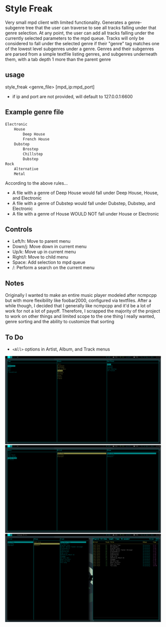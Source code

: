 # Style Freak
Very small mpd client with limited functionality. Generates a genre-subgenre tree that the user can traverse to see all tracks falling under that genre selection. At any point, the user can add all tracks falling under the currently selected parameters to the mpd queue. Tracks will only be considered to fall under the selected genre if their "genre" tag matches one of the lowest level subgenres under a genre. Genres and their subgenres are parsed from a simple textfile listing genres, and subgenres underneath them, with a tab depth 1 more than the parent genre

## usage
style_freak <genre_file> [mpd_ip:mpd_port]
* if ip and port are not provided, will default to 127.0.0.1:6600

## Example genre file
    Electronic
    	House
    		Deep House
    		French House
    	Dubstep
    		Brostep
    		Chillstep
    		Dubstep
    Rock
    	Alternative
    	Metal

According to the above rules...
* A file with a genre of Deep House would fall under Deep House, House, and Electronic
* A file with a genre of Dubstep would fall under Dubstep, Dubstep, and Electronic
* A file with a genre of House WOULD NOT fall under House or Electronic

## Controls
* Left/h: Move to parent menu
* Down/j: Move down in current menu
* Up/k: Move up in current menu
* Right/l: Move to child menu
* Space: Add selection to mpd queue
* /: Perform a search on the current menu

## Notes
Originally I wanted to make an entire music player modeled after ncmpcpp but with more flexibility like foobar2000, configured via textfiles. After a while though, I decided that I generally like ncmpcpp and it'd be a lot of work for not a lot of payoff. Therefore, I scrapped the majority of the project to work on other things and limited scope to the one thing I really wanted, genre sorting and the ability to customize that sorting

## To Do
* `<All>` options in Artist, Album, and Track menus

![](images/styles.png)
![](images/artist_album.png)
![](images/on_ncmpcpp.png)
